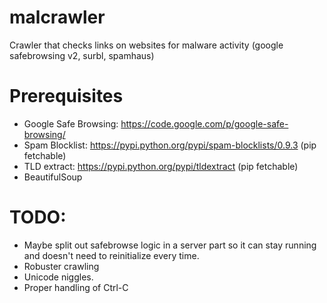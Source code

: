 malcrawler
==========

Crawler that checks links on websites for malware activity (google safebrowsing v2, surbl, spamhaus)

Prerequisites
=============

- Google Safe Browsing: https://code.google.com/p/google-safe-browsing/
- Spam Blocklist: https://pypi.python.org/pypi/spam-blocklists/0.9.3 (pip fetchable)
- TLD extract: https://pypi.python.org/pypi/tldextract (pip fetchable)
- BeautifulSoup

TODO:
======

- Maybe split out safebrowse logic in a server part so it can stay running and doesn't need to reinitialize every time.
- Robuster crawling
- Unicode niggles.
- Proper handling of Ctrl-C
